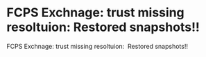 # FCPS Exchnage: trust missing resoltuion: Restored snapshots!!

FCPS Exchnage: trust missing resoltuion:  Restored snapshots!!
